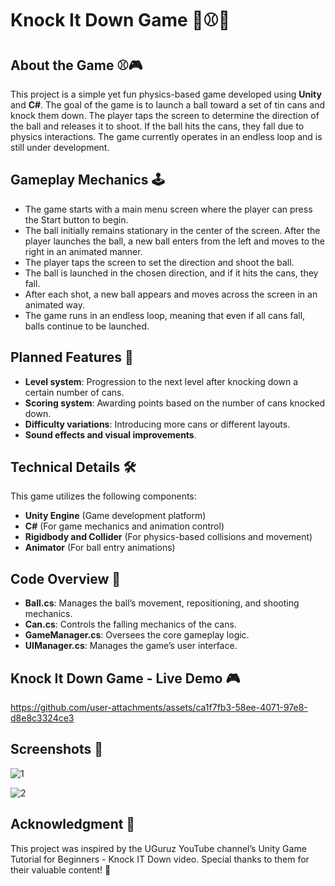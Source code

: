 # Knock It Down Game 🎯⚾💥

## About the Game ⚾🎮
This project is a simple yet fun physics-based game developed using **Unity** and **C#**. The goal of the game is to launch a ball toward a set of tin cans and knock them down. The player taps the screen to determine the direction of the ball and releases it to shoot. If the ball hits the cans, they fall due to physics interactions. The game currently operates in an endless loop and is still under development.

## Gameplay Mechanics 🕹️
- The game starts with a main menu screen where the player can press the Start button to begin.
- The ball initially remains stationary in the center of the screen. After the player launches the ball, a new ball enters from the left and moves to the right in an animated manner.
- The player taps the screen to set the direction and shoot the ball.
- The ball is launched in the chosen direction, and if it hits the cans, they fall.
- After each shot, a new ball appears and moves across the screen in an animated way.
- The game runs in an endless loop, meaning that even if all cans fall, balls continue to be launched.

## Planned Features 🚀
- **Level system**: Progression to the next level after knocking down a certain number of cans.
- **Scoring system**: Awarding points based on the number of cans knocked down.
- **Difficulty variations**: Introducing more cans or different layouts.
- **Sound effects and visual improvements**.

## Technical Details 🛠️
This game utilizes the following components:
- **Unity Engine** (Game development platform)
- **C#** (For game mechanics and animation control)
- **Rigidbody and Collider** (For physics-based collisions and movement)
- **Animator** (For ball entry animations)

## Code Overview 📂
- **Ball.cs**: Manages the ball’s movement, repositioning, and shooting mechanics.
- **Can.cs**: Controls the falling mechanics of the cans.
- **GameManager.cs**: Oversees the core gameplay logic.
- **UIManager.cs**: Manages the game’s user interface.

## Knock It Down Game - Live Demo 🎮

https://github.com/user-attachments/assets/ca1f7fb3-58ee-4071-97e8-d8e8c3324ce3

## Screenshots 📸

![1](https://github.com/user-attachments/assets/d7bd49e2-3fa1-4df0-b848-be8425cbabf6)

![2](https://github.com/user-attachments/assets/122ff707-1da3-4994-a7d7-6fccba33f5f6)

## Acknowledgment 🙏
This project was inspired by the UGuruz YouTube channel’s Unity Game Tutorial for Beginners - Knock IT Down video. Special thanks to them for their valuable content! 🎯
